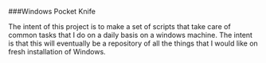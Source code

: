 ###Windows Pocket Knife

The intent of this project is to make a set of scripts that take care of common tasks that I do on a daily basis on a windows machine. The intent is that this will eventually be a repository of all the things that I would like on fresh installation of Windows.